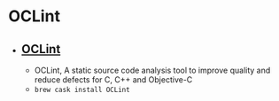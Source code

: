# OCLint
- [OCLint](http://oclint.org/)
  - 
  - OCLint, A static source code analysis tool to improve quality and reduce defects for C, C++ and Objective-C
  - `brew cask install OCLint`
